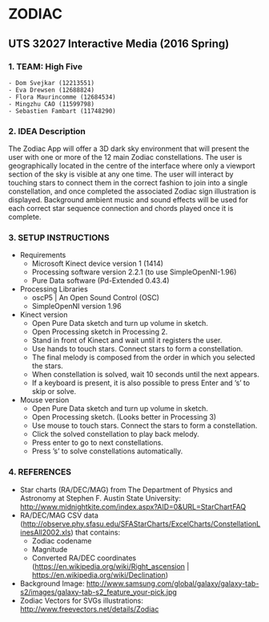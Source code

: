 # ZODIAC

## UTS 32027 Interactive Media (2016 Spring)

### 1. TEAM: High Five
    - Dom Svejkar (12213551)
    - Eva Drewsen (12688824)
    - Flora Maurincomme (12684534)
    - Mingzhu CAO (11599798)
    - Sebastien Fambart (11748290)

### 2. IDEA Description

The Zodiac App will offer a 3D dark sky environment that will present the user with one or more of the 12 main Zodiac constellations. The user is geographically located in the centre of the interface where only a viewport section of the sky is visible at any one time. The user will interact by touching stars to connect them in the correct fashion to join into a single constellation, and once completed the associated Zodiac sign illustration is displayed. Background ambient music and sound effects will be used for each correct star sequence connection and chords played once it is complete.

### 3. SETUP INSTRUCTIONS

* Requirements
    - Microsoft Kinect device version 1 (1414) 
    - Processing software version 2.2.1 (to use SimpleOpenNI-1.96)
    - Pure Data software (Pd-Extended 0.43.4)
* Processing Libraries
    - oscP5 | An Open Sound Control (OSC) 
    - SimpleOpenNI version 1.96
* Kinect version
    - Open Pure Data sketch and turn up volume in sketch.
    - Open Processing sketch in Processing 2.
    - Stand in front of Kinect and wait until it registers the user.
    - Use hands to touch stars. Connect stars to form a constellation.
    - The final melody is composed from the order in which you selected the stars.
    - When constellation is solved, wait 10 seconds until the next appears.
    - If a keyboard is present, it is also possible to press Enter and ’s’ to skip or solve.
* Mouse version
    - Open Pure Data sketch and turn up volume in sketch.
    - Open Processing sketch. (Looks better in Processing 3)
    - Use mouse to touch stars. Connect the stars to form a constellation.
    - Click the solved constellation to play back melody.
    - Press enter to go to next constellations.
    - Press ’s’ to solve constellations automatically.


### 4. REFERENCES

* Star charts (RA/DEC/MAG) from The Department of Physics and Astronomy at Stephen F. Austin State University: http://www.midnightkite.com/index.aspx?AID=0&URL=StarChartFAQ
* RA/DEC/MAG CSV data (http://observe.phy.sfasu.edu/SFAStarCharts/ExcelCharts/ConstellationLinesAll2002.xls) that contains:
    - Zodiac codename
    - Magnitude
    - Converted RA/DEC coordinates (https://en.wikipedia.org/wiki/Right_ascension | https://en.wikipedia.org/wiki/Declination) 
* Background Image: http://www.samsung.com/global/galaxy/galaxy-tab-s2/images/galaxy-tab-s2_feature_your-pick.jpg
* Zodiac Vectors for SVGs illustrations: http://www.freevectors.net/details/Zodiac






















